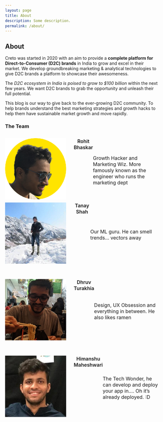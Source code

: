 ```yaml
---
layout: page
title: About
description: Some description.
permalink: /about/
---
```


<!-- <img class="img-rounded" src="/assets/img/uploads/profile.png" alt="Thiago Rossener" width="200"> -->

## About

Creto was started in 2020 with an aim to provide a **complete platform for Direct-to-Consumer (D2C) brands** in India to grow and excel in their market.
We develop groundbreaking marketing & analytical technologies to give D2C brands a platform to showcase their awesomeness.

The *D2C ecosystem in India is poised to grow to $100 billion* within the next few years. We want D2C brands to grab the opportunity and unleash their full potential. 

This blog is our way to give back to the ever-growing D2C community. To help brands understand the best marketing strategies and growth hacks to help them have sustainable market growth and move rapidly.

### The Team

<div class="post-content" style="margin: 1.8125rem auto 0; max-width: 50rem;">
  <div style="display: flex; justify-content: space-between">
    <img class="img-rounded" src="/assets/img/uploads/author_rohit.png" title="Rohit Bhaskar" width="200px" height="200px" style="margin-bottom: 10px; max-width: 200px; margin-right: 25px;">
    <p style="font-weight: 600; font-size: 16px; text-align: center; margin-top: 0px; align-text: left; flex-grow: 2;">Rohit Bhaskar</p>
    <p style="align-self: center; font-size: 16px; text-align: left; margin-left: 0px">Growth Hacker and Marketing Wiz. More famously known as the engineer who runs the marketing dept</p>
  </div>

  <div style="display: flex; justify-content: space-between; margin-bottom: 40px">
    <img class="img-rounded" src="/assets/img/uploads/author_tanay.jpg" title="Tanay Shah" width="200px" height="200px" style="margin-bottom: 10px; max-width: 200px; margin-right: 25px;">
    <p style="font-weight: 600; font-size: 16px; text-align: center; margin-top: 0px; align-text: left; flex-grow: 2;">Tanay Shah</p>
    <p style="align-self: center; font-size: 16px; text-align: left; margin-left: 0px">Our ML guru. He can smell trends... vectors away</p>
  </div>

  <div style="display: flex; justify-content: space-between; margin-bottom: 40px">
    <img class="img-rounded" src="/assets/img/uploads/author_dhruv.jpg" title="Dhruv Turakhia" width="200px" height="200px" style="margin-bottom: 10px; max-width: 200px; margin-right: 25px;">
    <p style="font-weight: 600; font-size: 16px; text-align: center; margin-top: 0px; align-text: left; flex-grow: 2;">Dhruv Turakhia</p>
    <p style="align-self: center; font-size: 16px; text-align: left; margin-left: 0px">Design, UX Obsession and everything in between. He also likes ramen</p>
  </div>

  <div style="display: flex; justify-content: space-between; margin-bottom: 40px">
    <img class="img-rounded" src="/assets/img/uploads/author_himanshu.jpg" title="Dhruv Turakhia" width="200px" height="200px" style="margin-bottom: 10px; max-width: 200px; margin-right: 25px;">
    <p style="font-weight: 600; font-size: 16px; text-align: center; margin-top: 0px; align-text: left; flex-grow: 2;">Himanshu Maheshwari</p>
    <p style="align-self: center; font-size: 16px; text-align: left; margin-left: 0px">The Tech Wonder, he can develop and deploy your app in…. Oh it’s already deployed. :D
    </p>
  </div>
</div>
